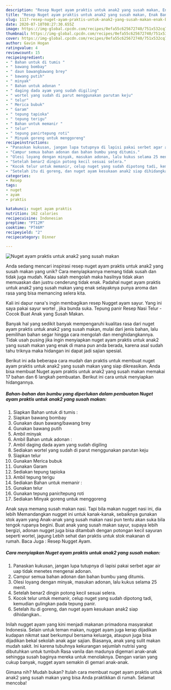 ```yaml
---
description: "Resep Nuget ayam praktis untuk anak2 yang susah makan, Enak Banget"
title: "Resep Nuget ayam praktis untuk anak2 yang susah makan, Enak Banget"
slug: 1117-resep-nuget-ayam-praktis-untuk-anak2-yang-susah-makan-enak-banget
date: 2020-07-18T08:27:30.655Z
image: https://img-global.cpcdn.com/recipes/0efa55c625672740/751x532cq70/nuget-ayam-praktis-untuk-anak2-yang-susah-makan-foto-resep-utama.jpg
thumbnail: https://img-global.cpcdn.com/recipes/0efa55c625672740/751x532cq70/nuget-ayam-praktis-untuk-anak2-yang-susah-makan-foto-resep-utama.jpg
cover: https://img-global.cpcdn.com/recipes/0efa55c625672740/751x532cq70/nuget-ayam-praktis-untuk-anak2-yang-susah-makan-foto-resep-utama.jpg
author: Gavin Hogan
ratingvalue: 4
reviewcount: 15
recipeingredient:
- " Bahan untuk di tumis "
- " bawang bombay"
- " daun bawangbawang brey"
- " bawang putih"
- " minyak"
- " Bahan untuk adonan "
- " daging dada ayam yang sudah digiling"
- " wortel yang sudah di parut menggunakan parutan keju"
- " telur"
- " Merica bubuk"
- " Garam"
- " tepung tapioka"
- " tepung terigu"
- " Bahan untuk memanir "
- " telur"
- " tepung panirtepung roti"
- " Minyak goreng untuk menggoreng"
recipeinstructions:
- "Panaskan kukusan, jangan lupa tutupnya di lapisi pakai serbet agar air uap tidak menetes mengenai adonan."
- "Campur semua bahan adonan dan bahan bumbu yang ditumis."
- "Olesi loyang dengan minyak, masukan adonan, lalu kukus selama 25 menit."
- "Setelah benar2 dingin potong kecil sesuai selera."
- "Kocok telur untuk memanir, celup nuget yang sudah dipotong tadi, kemudian gulingkan pada tepung panir."
- "Setelah itu di goreng, dan nuget ayam kesukaan anak2 siap dihidangkan.."
categories:
- Resep
tags:
- nuget
- ayam
- praktis

katakunci: nuget ayam praktis 
nutrition: 162 calories
recipecuisine: Indonesian
preptime: "PT12M"
cooktime: "PT46M"
recipeyield: "2"
recipecategory: Dinner

---
```



![Nuget ayam praktis untuk anak2 yang susah makan](https://img-global.cpcdn.com/recipes/0efa55c625672740/751x532cq70/nuget-ayam-praktis-untuk-anak2-yang-susah-makan-foto-resep-utama.jpg)

Anda sedang mencari inspirasi resep nuget ayam praktis untuk anak2 yang susah makan yang unik? Cara menyiapkannya memang tidak susah dan tidak juga mudah. Kalau salah mengolah maka hasilnya tidak akan memuaskan dan justru cenderung tidak enak. Padahal nuget ayam praktis untuk anak2 yang susah makan yang enak selayaknya punya aroma dan rasa yang bisa memancing selera kita.

Kali ini dapur nana&#39;s ingin membagikan resep Nugget ayam sayur. Yang ini saya pakai sayur wortel , jika bunda suka. Tepung panir Resep Nasi Telur - Cocok Buat Anak yang Susah Makan.

Banyak hal yang sedikit banyak mempengaruhi kualitas rasa dari nuget ayam praktis untuk anak2 yang susah makan, mulai dari jenis bahan, lalu pemilihan bahan segar hingga cara mengolah dan menghidangkannya. Tidak usah pusing jika ingin menyiapkan nuget ayam praktis untuk anak2 yang susah makan yang enak di mana pun anda berada, karena asal sudah tahu triknya maka hidangan ini dapat jadi sajian spesial.


Berikut ini ada beberapa cara mudah dan praktis untuk membuat nuget ayam praktis untuk anak2 yang susah makan yang siap dikreasikan. Anda bisa membuat Nuget ayam praktis untuk anak2 yang susah makan memakai 17 bahan dan 6 langkah pembuatan. Berikut ini cara untuk menyiapkan hidangannya.

<!--inarticleads1-->

##### Bahan-bahan dan bumbu yang diperlukan dalam pembuatan Nuget ayam praktis untuk anak2 yang susah makan:

1. Siapkan  Bahan untuk di tumis :
1. Siapkan  bawang bombay
1. Gunakan  daun bawang/bawang brey
1. Gunakan  bawang putih
1. Ambil  minyak
1. Ambil  Bahan untuk adonan :
1. Ambil  daging dada ayam yang sudah digiling
1. Sediakan  wortel yang sudah di parut menggunakan parutan keju
1. Siapkan  telur
1. Gunakan  Merica bubuk
1. Gunakan  Garam
1. Sediakan  tepung tapioka
1. Ambil  tepung terigu
1. Sediakan  Bahan untuk memanir :
1. Gunakan  telur
1. Gunakan  tepung panir/tepung roti
1. Sediakan  Minyak goreng untuk menggoreng


Anak saya memang susah makan nasi. Tapi bila makan nugget nasi ini, dia lebih Memandangkan nugget ini untuk kanak-kanak, sebaiknya gunakan stok ayam yang Anak-anak yang susah makan nasi pun tentu akan suka bila tengok rupanya begini. Buat anak yang susah makan sayur, supaya lebih bergizi, adonan nugget juga bisa ditambah dengan potongan kecil sayuran seperti wortel, jagung Lebih sehat dan praktis untuk stok makanan di rumah. Baca Juga : Resep Nugget Ayam. 

<!--inarticleads2-->

##### Cara menyiapkan Nuget ayam praktis untuk anak2 yang susah makan:

1. Panaskan kukusan, jangan lupa tutupnya di lapisi pakai serbet agar air uap tidak menetes mengenai adonan.
1. Campur semua bahan adonan dan bahan bumbu yang ditumis.
1. Olesi loyang dengan minyak, masukan adonan, lalu kukus selama 25 menit.
1. Setelah benar2 dingin potong kecil sesuai selera.
1. Kocok telur untuk memanir, celup nuget yang sudah dipotong tadi, kemudian gulingkan pada tepung panir.
1. Setelah itu di goreng, dan nuget ayam kesukaan anak2 siap dihidangkan..


Inilah nugget ayam yang kini menjadi makanan primadona masyarakat Indonesia. Selain untuk teman makan, nugget ayam juga kerap dijadikan kudapan nikmat saat berkumpul bersama keluarga, ataupun juga bisa dijadikan bekal sekolah anak agar sajian. Biasanya, anak yang sulit makan mudah sakit. Ini karena tubuhnya kekurangan sejumlah nutrisi yang dibutuhkan untuk tumbuh Rasa vanila dan madunya digemari anak-anak sehingga susah baginya mereka untuk menolaknya. Dengan varian yang cukup banyak, nugget ayam semakin di gemari anak-anak. 

Gimana nih? Mudah bukan? Itulah cara membuat nuget ayam praktis untuk anak2 yang susah makan yang bisa Anda praktikkan di rumah. Selamat mencoba!
